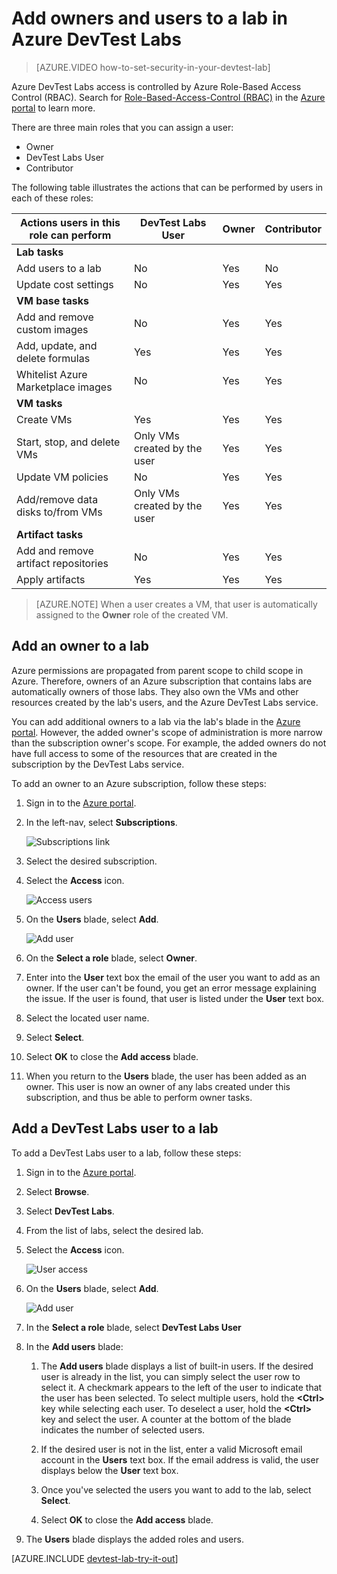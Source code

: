 <properties
	pageTitle="Add owners and users to a lab in Azure DevTest Labs| Microsoft Azure"
	description="Securely add a user who is not in your subscription to Azure DevTest Labs"
	services="devtest-lab,virtual-machines"
	documentationCenter="na"
	authors="tomarcher"
	manager="douge"
	editor=""/>

<tags
	ms.service="devtest-lab"
	ms.workload="na"
	ms.tgt_pltfrm="na"
	ms.devlang="na"
	ms.topic="article"
	ms.date="08/30/2016"
	ms.author="tarcher"/>

# Add owners and users to a lab in Azure DevTest Labs

> [AZURE.VIDEO how-to-set-security-in-your-devtest-lab]

Azure DevTest Labs access is controlled by Azure Role-Based Access Control (RBAC). Search for [Role-Based-Access-Control (RBAC)](https://azure.microsoft.com/search/?q=role%20based%20access%20control) in the [Azure portal](http://go.microsoft.com/fwlink/p/?LinkID=525040) to learn more.

There are three main roles that you can assign a user:

- Owner
- DevTest Labs User
- Contributor

The following table illustrates the actions that can be performed by users in each of these roles:

| **Actions users in this role can perform** | **DevTest Labs User**            | **Owner** | **Contributor** |
|---|---|---|---|
| **Lab tasks**                          |                              |       |             |
| Add users to a lab                     | No                           | Yes   | No          |
| Update cost settings                   | No                           | Yes   | Yes         |
| **VM base tasks**                      |                              |       |             |
| Add and remove custom images           | No                           | Yes   | Yes         |
| Add, update, and delete formulas       | Yes                          | Yes   | Yes         |
| Whitelist Azure Marketplace images     | No                           | Yes   | Yes         |
| **VM tasks**                           |                              |       |             |
| Create VMs                             | Yes                          | Yes   | Yes         |
| Start, stop, and delete VMs            | Only VMs created by the user | Yes   | Yes         |
| Update VM policies                     | No                           | Yes   | Yes         |
| Add/remove data disks to/from VMs      | Only VMs created by the user | Yes   | Yes         |
| **Artifact tasks**                     |                              |       |             |
| Add and remove artifact repositories   | No                           | Yes   | Yes         |
| Apply artifacts                        | Yes                          | Yes   | Yes         |

> [AZURE.NOTE] When a user creates a VM, that user is automatically assigned to the **Owner** role of the created VM.

## Add an owner to a lab

Azure permissions are propagated from parent scope to child scope in Azure. Therefore, owners of an Azure subscription that contains labs are automatically owners of those labs. They also own the VMs and other resources created by the lab's users, and the Azure DevTest Labs service. 

You can add additional owners to a lab via the lab's blade in the [Azure portal](http://go.microsoft.com/fwlink/p/?LinkID=525040). 
However, the added owner's scope of administration is more narrow than the subscription owner's scope. 
For example, the added owners do not have full access to some of the resources that are created in the subscription by the DevTest Labs service. 

To add an owner to an Azure subscription, follow these steps:

1. Sign in to the [Azure portal](http://go.microsoft.com/fwlink/p/?LinkID=525040).

1. In the left-nav, select **Subscriptions**.

	![Subscriptions link](./media/devtest-lab-add-devtest-user/subscriptions.png)
	
1. Select the desired subscription.

1. Select the **Access** icon. 

	![Access users](./media/devtest-lab-add-devtest-user/access-users.png)

1. On the **Users** blade, select **Add**.

	![Add user](./media/devtest-lab-add-devtest-user/devtest-users-blade.png)

1. On the **Select a role** blade, select **Owner**.

1. Enter into the **User** text box the email of the user you want to add as an owner. If the user can't be found, you get an error message explaining the issue. If the user is found, that user is listed under the **User** text box.

1. Select the located user name.

1. Select **Select**.

1. Select **OK** to close the **Add access** blade.

1. When you return to the **Users** blade, the user has been added as an owner. This user is now an owner of any labs created under this subscription, and thus be able to perform owner tasks. 

## Add a DevTest Labs user to a lab

To add a DevTest Labs user to a lab, follow these steps:

1. Sign in to the [Azure portal](http://go.microsoft.com/fwlink/p/?LinkID=525040).

1. Select **Browse**.

1. Select **DevTest Labs**.

1. From the list of labs, select the desired lab.   

1. Select the **Access** icon.

	![User access](./media/devtest-lab-add-devtest-user/devtest-lab-home-blade.png)

1. On the **Users** blade, select **Add**.

	![Add user](./media/devtest-lab-add-devtest-user/devtest-users-blade.png)

1. In the **Select a role** blade, select **DevTest Labs User**

1. In the **Add users** blade:

	1. The **Add users** blade displays a list of built-in users. If the desired user is already in the list, you can simply select the user row to select it. A checkmark appears to the left of the user to indicate that the user has been selected. To select multiple users, hold the **&lt;Ctrl>** key while selecting each user. To deselect a user, hold the **&lt;Ctrl>** key and select the user. A counter at the bottom of the blade indicates the number of selected users.

	1. If the desired user is not in the list, enter a valid Microsoft email account in the **Users** text box. If the email address is valid, the user displays below the **User** text box.    

	1. Once you've selected the users you want to add to the lab, select **Select**.

	1. Select **OK** to close the **Add access** blade.

1. The **Users** blade displays the added roles and users.

[AZURE.INCLUDE [devtest-lab-try-it-out](../../includes/devtest-lab-try-it-out.md)]

